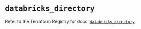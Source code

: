 # `databricks_directory`

Refer to the Terraform Registry for docs: [`databricks_directory`](https://registry.terraform.io/providers/databricks/databricks/1.38.0/docs/resources/directory).
